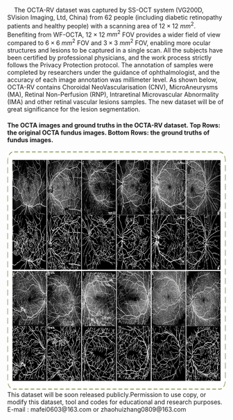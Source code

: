 &nbsp;&nbsp;&nbsp;&nbsp;The OCTA-RV dataset was captured by SS-OCT system (VG200D, SVision Imaging, Ltd, China) from 62 people (including diabetic retinopathy patients and healthy people) with a scanning area of $12\times12$ $mm^2$. Benefiting from WF-OCTA, $12\times12$ $mm^2$ FOV provides a wider field of view compared to $6\times6$ $mm^2$ FOV and $3\times3$ $mm^2$ FOV, enabling more ocular structures and lesions to be captured in a single scan. All the subjects have been certified by professional physicians, and the work process strictly follows the Privacy Protection protocol. The annotation of samples were completed by researchers under the guidance of ophthalmologist, and the accuracy of each image annotation was millimeter level. As shown below, OCTA-RV contains Choroidal NeoVascularisation (CNV), MicroAneurysms (MA), Retinal Non-Perfusion (RNP), Intraretinal Microvascular Abnormality (IMA) and other retinal vascular lesions samples. The new dataset will be of great significance for the lesion segmentation.
&nbsp;
#### The OCTA images and ground truths in the OCTA-RV dataset. Top Rows: the original OCTA fundus images. Bottom Rows: the ground truths of fundus images.
<div style="text-align:center">
  <img src="static/assets/img/dataset.png" alt="dataset" width="800" height="550">
</div>
This dataset will be soon released publicly.Permission to use copy, or modify this dataset, tool and codes for educational and research purposes.
E-mail : mafei0603@163.com or zhaohuizhang0809@163.com
